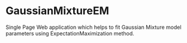 GaussianMixtureEM
=================

Single Page Web application which helps
to fit Gaussian Mixture model parameters using ExpectationMaximization method.

